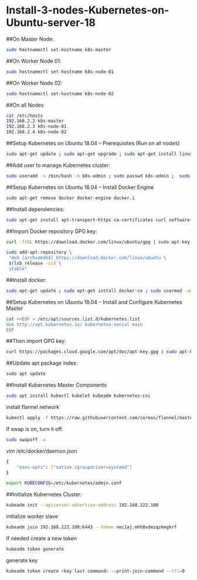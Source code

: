 # Install-3-nodes-Kubernetes-on-Ubuntu-server-18


##On Master Node:

```bash
sudo hostnamectl set-hostname k8s-master
```
##On Worker Node 01:

```bash
sudo hostnamectl set-hostname k8s-node-01
```
##On Worker Node 02:

```bash
sudo hostnamectl set-hostname k8s-node-02
```
##On all Nodes

```bash
cat /etc/hosts
192.168.2.2 k8s-master 
192.168.2.3 k8s-node-01 
192.168.2.4 k8s-node-02
```

##Setup Kubernetes on Ubuntu 18.04 – Prerequisites (Run on all nodes)
```bash
sudo apt-get update ; sudo apt-get upgrade ; sudo apt-get install linux-image-extra-virtual ; sudo reboot
```
##Add user to manage Kubernetes cluster:


```bash
sudo useradd -s /bin/bash -m k8s-admin ; sudo passwd k8s-admin ;  sudo usermod -aG sudo k8s-admin ; echo "k8s-admin ALL=(ALL) NOPASSWD:ALL" | sudo tee /etc/sudoers.d/k8s-admin
```
##Setup Kubernetes on Ubuntu 18.04 – Install Docker Engine

```bash
sudo apt-get remove docker docker-engine docker.i
```
##Install dependencies:

```bash
sudo apt-get install apt-transport-https ca-certificates curl software-properties-common
```
##Import Docker repository GPG key:

```bash
curl -fsSL https://download.docker.com/linux/ubuntu/gpg | sudo apt-key add -
```
```bash
sudo add-apt-repository \
 "deb [arch=amd64] https://download.docker.com/linux/ubuntu \
 $(lsb_release -cs) \
 stable"
```
##Install docker:

```bash
sudo apt-get update ; sudo apt-get install docker-ce ; sudo usermod -aG docker k8s-admin
```

##Setup Kubernetes on Ubuntu 18.04 – Install and Configure Kubernetes Master

```bash
cat <<EOF > /etc/apt/sources.list.d/kubernetes.list
deb http://apt.kubernetes.io/ kubernetes-xenial main
EOF
```
##Then import GPG key:

```bash
curl https://packages.cloud.google.com/apt/doc/apt-key.gpg | sudo apt-key add -
```
##Update apt package index:


```bash
sudo apt update

```
##Install Kubernetes Master Components

```bash
sudo apt install kubectl kubelet kubeadm kubernetes-cni
```

install flannel network

```bash
kubectl apply -f https://raw.githubusercontent.com/coreos/flannel/master/Documentation/kube-flannel.yml
```

If swap is on, turn it off.

```bash
sudo swapoff -a
```

vim /etc/docker/daemon.json
```bash
{
    "exec-opts": ["native.cgroupdriver=systemd"]
}
```


```bash
export KUBECONFIG=/etc/kubernetes/admin.conf
```
##Initialize Kubernetes Cluster:

```bash
kubeadm init --apiserver-advertise-address 192.168.122.100
```

initialize worker slave
```bash
kubeadm join 192.168.122.100:6443 --token nec1aj.mhh8vdmzqzkmgkrf        --discovery-token-ca-cert-hash sha256:7f3d5d34ed20da0b4ee4ca6146ce1c2ca1bccdc2844d546b2ac9593858edea89 --v=5

```
If needed create a new token

```bash
kubeadm token generate

```

generate key

```bash
kubeadm token create <key last command> --print-join-command --ttl=0

```
